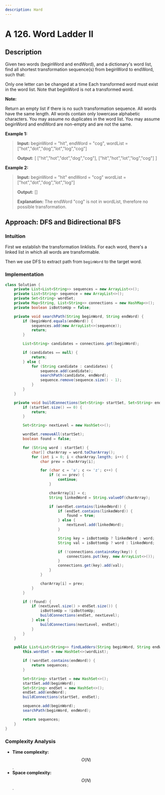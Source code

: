 ```yaml
---
description: Hard
---
```


# A 126. Word Ladder II 

## Description

Given two words (beginWord and endWord), and a dictionary's word list, find all shortest transformation sequence(s) from beginWord to endWord, such that:

Only one letter can be changed at a time
Each transformed word must exist in the word list. Note that beginWord is not a transformed word.

**Note:**

Return an empty list if there is no such transformation sequence.
All words have the same length.
All words contain only lowercase alphabetic characters.
You may assume no duplicates in the word list.
You may assume beginWord and endWord are non-empty and are not the same.

**Example 1:**

> **Input:**
> beginWord = "hit",
> endWord = "cog",
> wordList = ["hot","dot","dog","lot","log","cog"]
>
> **Output:**
> [
>  ["hit","hot","dot","dog","cog"],
>  ["hit","hot","lot","log","cog"]
> ]

**Example 2:**

> **Input:**
> beginWord = "hit"
> endWord = "cog"
> wordList = ["hot","dot","dog","lot","log"]
> 
> **Output:** []
> 
> **Explanation:** The endWord "cog" is not in wordList, therefore no possible transformation.

## Approach: DFS and Bidirectional BFS

### Intuition

First we establish the transformation linklists. For each word, there's a linked list in which all
words are transformable.

Then we use DFS to extract path from `beginWord` to the target word.

### Implementation

```java
class Solution {
    private List<List<String>> sequences = new ArrayList<>();
    private List<String> sequence = new ArrayList<>();
    private Set<String> wordSet;
    private Map<String, List<String>> connections = new HashMap<>();
    private boolean isBottomUp = false;

    private void searchPath(String beginWord, String endWord) {
        if (beginWord.equals(endWord)) {
            sequences.add(new ArrayList<>(sequence));
            return;
        }

        List<String> candidates = connections.get(beginWord);

        if (candidates == null) {
            return;
        } else {
            for (String candidate : candidates) {
                sequence.add(candidate);
                searchPath(candidate, endWord);
                sequence.remove(sequence.size() - 1);
            }
        }
    }

    private void buildConnections(Set<String> startSet, Set<String> endSet) {
        if (startSet.size() == 0) {
            return;
        }

        Set<String> nextLevel = new HashSet<>();

        wordSet.removeAll(startSet);
        boolean found = false;

        for (String word : startSet) {
            char[] charArray = word.toCharArray();
            for (int i = 0; i < charArray.length; i++) {
                char prev = charArray[i];

                for (char c = 'a'; c <= 'z'; c++) {
                    if (c == prev) {
                        continue;
                    }

                    charArray[i] = c;
                    String linkedWord = String.valueOf(charArray);

                    if (wordSet.contains(linkedWord)) {
                        if (endSet.contains(linkedWord)) {
                            found = true;
                        } else {
                            nextLevel.add(linkedWord);
                        }

                        String key = isBottomUp ? linkedWord : word;
                        String val = isBottomUp ? word : linkedWord;

                        if (!connections.containsKey(key)) {
                            connections.put(key, new ArrayList<>());
                        }
                        connections.get(key).add(val);
                    }
                }

                charArray[i] = prev;
            }
        }

        if (!found) {
            if (nextLevel.size() > endSet.size()) {
                isBottomUp = !isBottomUp;
                buildConnections(endSet, nextLevel);
            } else {
                buildConnections(nextLevel, endSet);
            }
        }
    }

    public List<List<String>> findLadders(String beginWord, String endWord, List<String> wordList) {
        this.wordSet = new HashSet<>(wordList);

        if (!wordSet.contains(endWord)) {
            return sequences;
        }

        Set<String> startSet = new HashSet<>();
        startSet.add(beginWord);
        Set<String> endSet = new HashSet<>();
        endSet.add(endWord);
        buildConnections(startSet, endSet);

        sequence.add(beginWord);
        searchPath(beginWord, endWord);

        return sequences;
    }
}
```

### Complexity Analysis

* **Time complexity:** $$O(N)$$.
* **Space complexity:** $$O(N)$$.
